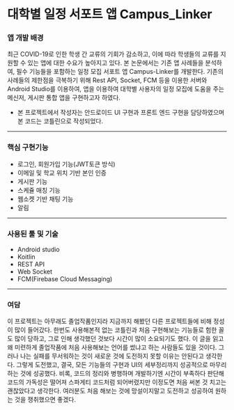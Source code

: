 # 대학별 일정 서포트 앱 Campus_Linker
### 앱 개발 배경
최근 COVID-19로 인한 학생 간 교류의 기회가 감소하고, 이에 따라 학생들의 교류를 지원할 수 있는 앱에 대한 수요가 높아지고 있다. 본 논문에서는 기존 앱 사례들을 분석하여, 필수 기능들을 포함하는 일정 모집 서포트 앱 Campus-Linker를 개발한다. 기존의 사례들의 제한점을 극복하기 위해 Rest API, Socket, FCM 등을 이용한 서버와 Android Studio를 이용하여, 앱을 이용하여 대학별 사용자의 일정 모집에 도움을 주는 메신저, 게시판 통합 앱을 구현하고자 하였다.

+ 본 프로젝트에서 작성자는 안드로이드 UI 구현과 프론트 엔드 구현을 담당하였으며 본 코드는 코틀린으로 작성되었다.
***

### 핵심 구현기능
+ 로그인, 회원가입 기능(JWT토큰 방식)
+ 이메일 및 학교 위치 기반 본인 인증
+ 게시판 기능
+ 스케쥴 매칭 기능
+ 웹소켓 기반 채팅 기능
+ 알림
***

### 사용된 툴 및 기술
+ Android studio
+ Koitlin
+ REST API
+ Web Socket
+ FCM(Firebase Cloud Messaging)
***

### 여담
이 프로젝트는 아무래도 졸업작품인지라 지금까지 해봤던 다른 프로젝트들에 비해 정성이 많이 들어갔다.
한번도 사용해본적 없는 코틀린과 처음 구현해보는 기능들로 험한 꼴도 많이 당하고, 그로 인해 생각했던 것보다 시간이 많이 소요되기도 했다.
이 글을 읽고 왜 미련하게 졸업작품에 처음 사용해보는 언어를 썼냐고 하는 사람들도 있을 것이다.
그러나 나는 실패를 무서워하는 것이 새로운 것에 도전하지 못할 이유는 안된다고 생각한다.
그렇게 도전했고, 결국, 모든 기능들의 구현과 UI의 세부정리까지 성공적으로 마무리 하는 것에 성공했다.
비록, 코드의 정리와 병행하며 개발하기엔 시간이 부족하다 판단해 코드의 가독성은 떨어져 스파게티 코드처럼 되어버렸지만 이정도면 처음 써본 것 치고는 괜찮았다고 생각한다.
여러분도 처음 해보는 것에 망설이지말고 도전하고 성공하여 원하는 것을 쟁취했으면 좋겠다.
